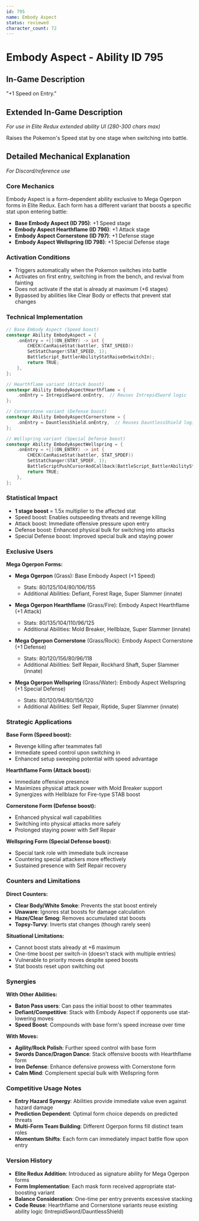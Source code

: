 ```yaml
---
id: 795
name: Embody Aspect
status: reviewed
character_count: 72
---
```


# Embody Aspect - Ability ID 795

## In-Game Description
"+1 Speed on Entry."

## Extended In-Game Description
*For use in Elite Redux extended ability UI (280-300 chars max)*

Raises the Pokemon's Speed stat by one stage when switching into battle.

## Detailed Mechanical Explanation
*For Discord/reference use*

### Core Mechanics
Embody Aspect is a form-dependent ability exclusive to Mega Ogerpon forms in Elite Redux. Each form has a different variant that boosts a specific stat upon entering battle:

- **Base Embody Aspect (ID 795)**: +1 Speed stage
- **Embody Aspect Hearthflame (ID 796)**: +1 Attack stage  
- **Embody Aspect Cornerstone (ID 797)**: +1 Defense stage
- **Embody Aspect Wellspring (ID 798)**: +1 Special Defense stage

### Activation Conditions
- Triggers automatically when the Pokemon switches into battle
- Activates on first entry, switching in from the bench, and revival from fainting
- Does not activate if the stat is already at maximum (+6 stages)
- Bypassed by abilities like Clear Body or effects that prevent stat changes

### Technical Implementation
```cpp
// Base Embody Aspect (Speed boost)
constexpr Ability EmbodyAspect = {
    .onEntry = +[](ON_ENTRY) -> int {
        CHECK(CanRaiseStat(battler, STAT_SPEED))
        SetStatChanger(STAT_SPEED, 1);
        BattleScript_BattlerAbilityStatRaiseOnSwitchIn);
        return TRUE;
    },
};

// Hearthflame variant (Attack boost)
constexpr Ability EmbodyAspectHearthflame = {
    .onEntry = IntrepidSword.onEntry,  // Reuses IntrepidSword logic
};

// Cornerstone variant (Defense boost)  
constexpr Ability EmbodyAspectCornerstone = {
    .onEntry = DauntlessShield.onEntry,  // Reuses DauntlessShield logic
};

// Wellspring variant (Special Defense boost)
constexpr Ability EmbodyAspectWellspring = {
    .onEntry = +[](ON_ENTRY) -> int {
        CHECK(CanRaiseStat(battler, STAT_SPDEF))
        SetStatChanger(STAT_SPDEF, 1);
        BattleScriptPushCursorAndCallback(BattleScript_BattlerAbilityStatRaiseOnSwitchIn);
        return TRUE;
    },
};
```

### Statistical Impact
- **1 stage boost** = 1.5x multiplier to the affected stat
- Speed boost: Enables outspeeding threats and revenge killing
- Attack boost: Immediate offensive pressure upon entry
- Defense boost: Enhanced physical bulk for switching into attacks
- Special Defense boost: Improved special bulk and staying power

### Exclusive Users
**Mega Ogerpon Forms:**
- **Mega Ogerpon** (Grass): Base Embody Aspect (+1 Speed)
  - Stats: 80/125/104/80/106/155
  - Additional Abilities: Defiant, Forest Rage, Super Slammer (innate)
  
- **Mega Ogerpon Hearthflame** (Grass/Fire): Embody Aspect Hearthflame (+1 Attack)
  - Stats: 80/135/104/110/96/125  
  - Additional Abilities: Mold Breaker, Hellblaze, Super Slammer (innate)
  
- **Mega Ogerpon Cornerstone** (Grass/Rock): Embody Aspect Cornerstone (+1 Defense)
  - Stats: 80/120/156/80/96/118
  - Additional Abilities: Self Repair, Rockhard Shaft, Super Slammer (innate)
  
- **Mega Ogerpon Wellspring** (Grass/Water): Embody Aspect Wellspring (+1 Special Defense)
  - Stats: 80/120/94/80/156/120
  - Additional Abilities: Self Repair, Riptide, Super Slammer (innate)

### Strategic Applications
**Base Form (Speed boost):**
- Revenge killing after teammates fall
- Immediate speed control upon switching in
- Enhanced setup sweeping potential with speed advantage

**Hearthflame Form (Attack boost):**
- Immediate offensive presence
- Maximizes physical attack power with Mold Breaker support
- Synergizes with Hellblaze for Fire-type STAB boost

**Cornerstone Form (Defense boost):**
- Enhanced physical wall capabilities
- Switching into physical attacks more safely
- Prolonged staying power with Self Repair

**Wellspring Form (Special Defense boost):**
- Special tank role with immediate bulk increase
- Countering special attackers more effectively
- Sustained presence with Self Repair recovery

### Counters and Limitations
**Direct Counters:**
- **Clear Body/White Smoke**: Prevents the stat boost entirely
- **Unaware**: Ignores stat boosts for damage calculation
- **Haze/Clear Smog**: Removes accumulated stat boosts
- **Topsy-Turvy**: Inverts stat changes (though rarely seen)

**Situational Limitations:**
- Cannot boost stats already at +6 maximum
- One-time boost per switch-in (doesn't stack with multiple entries)
- Vulnerable to priority moves despite speed boosts
- Stat boosts reset upon switching out

### Synergies
**With Other Abilities:**
- **Baton Pass users**: Can pass the initial boost to other teammates
- **Defiant/Competitive**: Stack with Embody Aspect if opponents use stat-lowering moves
- **Speed Boost**: Compounds with base form's speed increase over time

**With Moves:**
- **Agility/Rock Polish**: Further speed control with base form
- **Swords Dance/Dragon Dance**: Stack offensive boosts with Hearthflame form
- **Iron Defense**: Enhance defensive prowess with Cornerstone form
- **Calm Mind**: Complement special bulk with Wellspring form

### Competitive Usage Notes
- **Entry Hazard Synergy**: Abilities provide immediate value even against hazard damage
- **Prediction Dependent**: Optimal form choice depends on predicted threats
- **Multi-Form Team Building**: Different Ogerpon forms fill distinct team roles
- **Momentum Shifts**: Each form can immediately impact battle flow upon entry

### Version History
- **Elite Redux Addition**: Introduced as signature ability for Mega Ogerpon forms
- **Form Implementation**: Each mask form received appropriate stat-boosting variant
- **Balance Consideration**: One-time per entry prevents excessive stacking
- **Code Reuse**: Hearthflame and Cornerstone variants reuse existing ability logic (IntrepidSword/DauntlessShield)